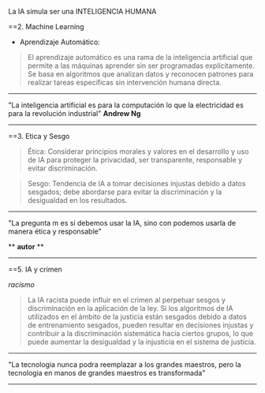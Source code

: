 
 
La IA simula ser una INTELIGENCIA HUMANA

==2. Machine Learning

- Aprendizaje Automático:
> El aprendizaje automático es una rama de la inteligencia artificial que permite a las máquinas aprender sin ser programadas explícitamente. Se basa en algoritmos que analizan datos y reconocen patrones para realizar tareas específicas sin intervención humana directa.


---
"La inteligencia artificial es para la computación lo que la electricidad es para la revolución industrial"
**Andrew Ng**

---

==3. Etica y Sesgo

> Ética: Considerar principios morales y valores en el desarrollo y uso de IA para proteger la privacidad, ser transparente, responsable y evitar discriminación.

> Sesgo: Tendencia de IA a tomar decisiones injustas debido a datos sesgados; debe abordarse para evitar la discriminación y la desigualdad en los resultados.

---

"La pregunta m es si debemos usar la IA, sino con podemos usarla de manera ética y responsable"

** **autor** **
***


==5. IA y crimen

_racismo_
>La IA racista puede influir en el crimen al perpetuar sesgos y discriminación en la aplicación de la ley. Si los algoritmos de IA utilizados en el ámbito de la justicia están sesgados debido a datos de entrenamiento sesgados, pueden resultar en decisiones injustas y contribuir a la discriminación sistemática hacia ciertos grupos, lo que puede aumentar la desigualdad y la injusticia en el sistema de justicia.

---

"La tecnologia nunca podra reemplazar a los grandes maestros, pero la tecnologia en manos de grandes maestros es transformada"


---


